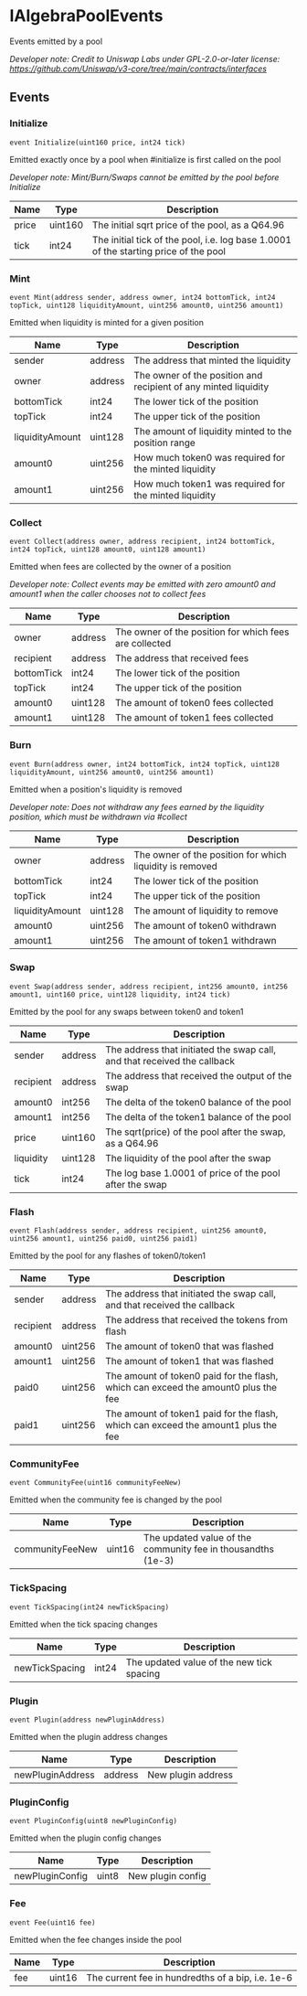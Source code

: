 

# IAlgebraPoolEvents


Events emitted by a pool



*Developer note: Credit to Uniswap Labs under GPL-2.0-or-later license:
https://github.com/Uniswap/v3-core/tree/main/contracts/interfaces*


## Events
### Initialize


```solidity
event Initialize(uint160 price, int24 tick)
```  

Emitted exactly once by a pool when #initialize is first called on the pool

*Developer note: Mint/Burn/Swaps cannot be emitted by the pool before Initialize*

| Name | Type | Description |
| ---- | ---- | ----------- |
| price | uint160 | The initial sqrt price of the pool, as a Q64.96 |
| tick | int24 | The initial tick of the pool, i.e. log base 1.0001 of the starting price of the pool |

### Mint


```solidity
event Mint(address sender, address owner, int24 bottomTick, int24 topTick, uint128 liquidityAmount, uint256 amount0, uint256 amount1)
```  

Emitted when liquidity is minted for a given position

| Name | Type | Description |
| ---- | ---- | ----------- |
| sender | address | The address that minted the liquidity |
| owner | address | The owner of the position and recipient of any minted liquidity |
| bottomTick | int24 | The lower tick of the position |
| topTick | int24 | The upper tick of the position |
| liquidityAmount | uint128 | The amount of liquidity minted to the position range |
| amount0 | uint256 | How much token0 was required for the minted liquidity |
| amount1 | uint256 | How much token1 was required for the minted liquidity |

### Collect


```solidity
event Collect(address owner, address recipient, int24 bottomTick, int24 topTick, uint128 amount0, uint128 amount1)
```  

Emitted when fees are collected by the owner of a position

*Developer note: Collect events may be emitted with zero amount0 and amount1 when the caller chooses not to collect fees*

| Name | Type | Description |
| ---- | ---- | ----------- |
| owner | address | The owner of the position for which fees are collected |
| recipient | address | The address that received fees |
| bottomTick | int24 | The lower tick of the position |
| topTick | int24 | The upper tick of the position |
| amount0 | uint128 | The amount of token0 fees collected |
| amount1 | uint128 | The amount of token1 fees collected |

### Burn


```solidity
event Burn(address owner, int24 bottomTick, int24 topTick, uint128 liquidityAmount, uint256 amount0, uint256 amount1)
```  

Emitted when a position&#x27;s liquidity is removed

*Developer note: Does not withdraw any fees earned by the liquidity position, which must be withdrawn via #collect*

| Name | Type | Description |
| ---- | ---- | ----------- |
| owner | address | The owner of the position for which liquidity is removed |
| bottomTick | int24 | The lower tick of the position |
| topTick | int24 | The upper tick of the position |
| liquidityAmount | uint128 | The amount of liquidity to remove |
| amount0 | uint256 | The amount of token0 withdrawn |
| amount1 | uint256 | The amount of token1 withdrawn |

### Swap


```solidity
event Swap(address sender, address recipient, int256 amount0, int256 amount1, uint160 price, uint128 liquidity, int24 tick)
```  

Emitted by the pool for any swaps between token0 and token1

| Name | Type | Description |
| ---- | ---- | ----------- |
| sender | address | The address that initiated the swap call, and that received the callback |
| recipient | address | The address that received the output of the swap |
| amount0 | int256 | The delta of the token0 balance of the pool |
| amount1 | int256 | The delta of the token1 balance of the pool |
| price | uint160 | The sqrt(price) of the pool after the swap, as a Q64.96 |
| liquidity | uint128 | The liquidity of the pool after the swap |
| tick | int24 | The log base 1.0001 of price of the pool after the swap |

### Flash


```solidity
event Flash(address sender, address recipient, uint256 amount0, uint256 amount1, uint256 paid0, uint256 paid1)
```  

Emitted by the pool for any flashes of token0/token1

| Name | Type | Description |
| ---- | ---- | ----------- |
| sender | address | The address that initiated the swap call, and that received the callback |
| recipient | address | The address that received the tokens from flash |
| amount0 | uint256 | The amount of token0 that was flashed |
| amount1 | uint256 | The amount of token1 that was flashed |
| paid0 | uint256 | The amount of token0 paid for the flash, which can exceed the amount0 plus the fee |
| paid1 | uint256 | The amount of token1 paid for the flash, which can exceed the amount1 plus the fee |

### CommunityFee


```solidity
event CommunityFee(uint16 communityFeeNew)
```  

Emitted when the community fee is changed by the pool

| Name | Type | Description |
| ---- | ---- | ----------- |
| communityFeeNew | uint16 | The updated value of the community fee in thousandths (1e-3) |

### TickSpacing


```solidity
event TickSpacing(int24 newTickSpacing)
```  

Emitted when the tick spacing changes

| Name | Type | Description |
| ---- | ---- | ----------- |
| newTickSpacing | int24 | The updated value of the new tick spacing |

### Plugin


```solidity
event Plugin(address newPluginAddress)
```  

Emitted when the plugin address changes

| Name | Type | Description |
| ---- | ---- | ----------- |
| newPluginAddress | address | New plugin address |

### PluginConfig


```solidity
event PluginConfig(uint8 newPluginConfig)
```  

Emitted when the plugin config changes

| Name | Type | Description |
| ---- | ---- | ----------- |
| newPluginConfig | uint8 | New plugin config |

### Fee


```solidity
event Fee(uint16 fee)
```  

Emitted when the fee changes inside the pool

| Name | Type | Description |
| ---- | ---- | ----------- |
| fee | uint16 | The current fee in hundredths of a bip, i.e. 1e-6 |

